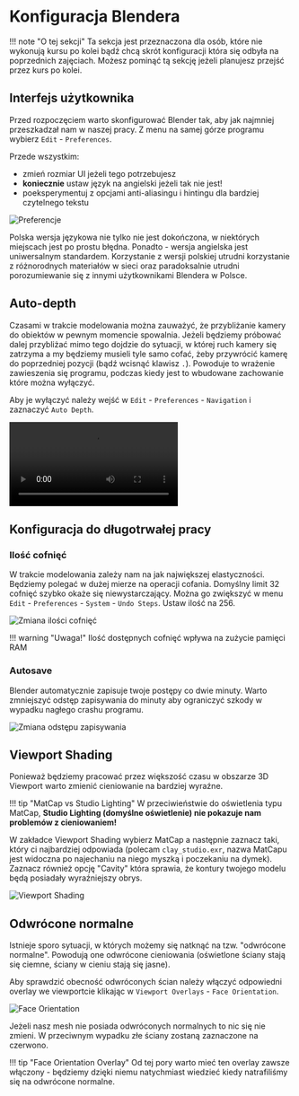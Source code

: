 # Konfiguracja Blendera

!!! note "O tej sekcji"
    Ta sekcja jest przeznaczona dla osób, które nie wykonują kursu po kolei bądź chcą skrót konfiguracji która się odbyła na poprzednich zajęciach. Możesz pominąć tą sekcję jeżeli planujesz przejść przez kurs po kolei.

## Interfejs użytkownika
Przed rozpoczęciem warto skonfigurować Blender tak, aby jak najmniej przeszkadzał nam w naszej pracy. Z menu na samej górze programu wybierz `Edit` - `Preferences`. 

Przede wszystkim:

- zmień rozmiar UI jeżeli tego potrzebujesz
- **koniecznie** ustaw język na angielski jeżeli tak nie jest!
- poeksperymentuj z opcjami anti-aliasingu i hintingu dla bardziej czytelnego tekstu

![Preferencje](../../assets/img/blockout/Preferences.png)

Polska wersja językowa nie tylko nie jest dokończona, w niektórych miejscach jest po prostu błędna. Ponadto - wersja angielska jest uniwersalnym standardem. Korzystanie z wersji polskiej utrudni korzystanie z różnorodnych materiałów w sieci oraz paradoksalnie utrudni porozumiewanie się z innymi użytkownikami Blendera w Polsce.

## Auto-depth
Czasami w trakcie modelowania można zauważyć, że przybliżanie kamery do obiektów w pewnym momencie spowalnia. Jeżeli będziemy próbować dalej przybliżać mimo tego dojdzie do sytuacji, w której ruch kamery się zatrzyma a my będziemy musieli tyle samo cofać, żeby przywrócić kamerę do poprzedniej pozycji (bądź wcisnąć klawisz `.`). Powoduje to wrażenie zawieszenia się programu, podczas kiedy jest to wbudowane zachowanie które można wyłączyć.

Aby je wyłączyć należy wejść w `Edit` - `Preferences` - `Navigation` i zaznaczyć `Auto Depth`.

<video controls>
<source src="../../../assets/vid/blockout/auto-depth.webm" type="video/mp4">
</video>

## Konfiguracja do długotrwałej pracy
### Ilość cofnięć
W trakcie modelowania zależy nam na jak największej elastyczności. Będziemy polegać w dużej mierze na operacji cofania. Domyślny limit 32 cofnięć szybko okaże się niewystarczający. Można go zwiększyć w menu `Edit` - `Preferences` - `System` - `Undo Steps`. Ustaw ilość na 256.

![Zmiana ilości cofnięć](../../assets/img/box-modeling/config/undo.png)

!!! warning "Uwaga!"
	Ilość dostępnych cofnięć wpływa na zużycie pamięci RAM

### Autosave
Blender automatycznie zapisuje twoje postępy co dwie minuty. Warto zmniejszyć odstęp zapisywania do minuty aby ograniczyć szkody w wypadku nagłego crashu programu.

![Zmiana odstępu zapisywania](../../assets/img/box-modeling/config/autosave.png)

## Viewport Shading
Ponieważ będziemy pracować przez większość czasu w obszarze 3D Viewport warto zmienić cieniowanie na bardziej wyraźne.

!!! tip "MatCap vs Studio Lighting"
	W przeciwieństwie do oświetlenia typu MatCap, **Studio Lighting (domyślne oświetlenie) nie pokazuje nam problemów z cieniowaniem!**


W zakładce Viewport Shading wybierz MatCap a następnie zaznacz taki, który ci najbardziej odpowiada (polecam `clay_studio.exr`, nazwa MatCapu jest widoczna po najechaniu na niego myszką i poczekaniu na dymek). Zaznacz również opcję "Cavity" która sprawia, że kontury twojego modelu będą posiadały wyraźniejszy obrys.

![Viewport Shading](../../assets/img/box-modeling/config/shading.png)

## Odwrócone normalne
Istnieje sporo sytuacji, w których możemy się natknąć na tzw. "odwrócone normalne". Powodują one odwrócone cieniowania (oświetlone ściany stają się ciemne, ściany w cieniu stają się jasne).

Aby sprawdzić obecność odwróconych ścian należy włączyć odpowiedni overlay we viewportcie klikając w `Viewport Overlays` - `Face Orientation`.

![Face Orientation](../../assets/img/box-modeling/config/face-orientation.png)

Jeżeli nasz mesh nie posiada odwróconych normalnych to nic się nie zmieni. W przeciwnym wypadku złe ściany zostaną zaznaczone na czerwono.

!!! tip "Face Orientation Overlay"
    Od tej pory warto mieć ten overlay zawsze włączony - będziemy dzięki niemu natychmiast wiedzieć kiedy natrafiliśmy się na odwrócone normalne.
